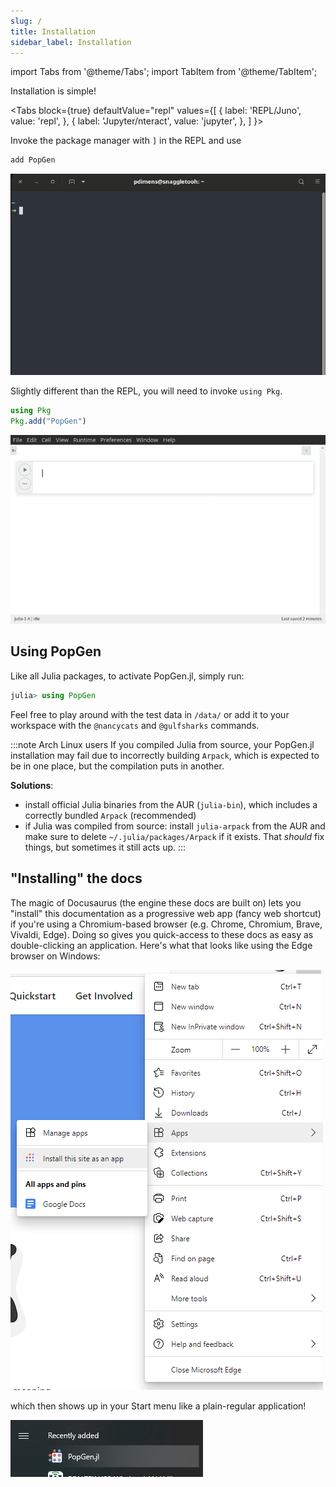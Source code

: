 ```yaml
---
slug: /
title: Installation
sidebar_label: Installation
---
```

import Tabs from '@theme/Tabs';
import TabItem from '@theme/TabItem';

Installation is simple!

<Tabs
  block={true}
  defaultValue="repl"
  values={[
    { label: 'REPL/Juno', value: 'repl', },
    { label: 'Jupyter/nteract', value: 'jupyter', },
  ]
}>
<TabItem value="repl">

Invoke the package manager with `]` in the REPL and use

```julia
add PopGen
```

![install](/img/install_repl.gif)

</TabItem>
<TabItem value="jupyter">

Slightly different than the REPL, you will need to invoke `using Pkg`.

```julia
using Pkg
Pkg.add("PopGen")
```

![install](/img/install_jupyter.gif)

</TabItem>
</Tabs>

## Using PopGen

Like all Julia packages, to activate PopGen.jl, simply run:

```julia
julia> using PopGen
```

Feel free to play around with the test data in `/data/` or add it to your workspace with the `@nancycats` and `@gulfsharks` commands.


:::note Arch Linux users
If you compiled Julia from source, your PopGen.jl installation may fail due to incorrectly building `Arpack`, which is expected to be in one place, but the compilation puts in another.

**Solutions**:

- install official Julia binaries from the AUR (`julia-bin`), which includes a correctly bundled `Arpack` (recommended)
- if Julia was compiled from source: install `julia-arpack` from the AUR and make sure to delete `~/.julia/packages/Arpack` if it exists. That *should* fix things, but sometimes it still acts up.
:::

## "Installing" the docs
The magic of Docusaurus (the engine these docs are built on) lets you "install" this documentation as a progressive web app (fancy web shortcut) if you're using a Chromium-based browser (e.g. Chrome, Chromium, Brave, Vivaldi, Edge). Doing so gives you quick-access to these docs as easy as double-clicking an application. Here's what that looks like using the Edge browser on Windows:

![edge_pwa](/img/pwa_screenshot.png)

which then shows up in your Start menu like a plain-regular application!

![pwa_app](/img/pwa_icon.png)
